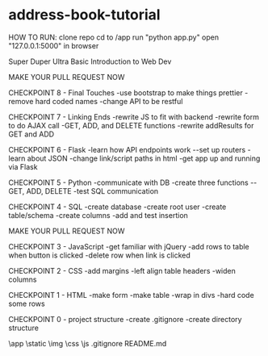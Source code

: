 address-book-tutorial
=====================

HOW TO RUN:
clone repo
cd to /app
run "python app.py"
open "127.0.0.1:5000" in browser

Super Duper Ultra Basic Introduction to Web Dev

MAKE YOUR PULL REQUEST NOW

CHECKPOINT 8 - Final Touches
-use bootstrap to make things prettier
-remove hard coded names
-change API to be restful

CHECKPOINT 7 - Linking Ends
-rewrite JS to fit with backend
-rewrite form to do AJAX call 
-GET, ADD, and DELETE functions
-rewrite addResults for GET and ADD

CHECKPOINT 6 - Flask
-learn how API endpoints work
--set up routers
-learn about JSON
-change link/script paths in html
-get app up and running via Flask

CHECKPOINT 5 - Python
-communicate with DB
-create three functions
--GET, ADD, DELETE
-test SQL communication

CHECKPOINT 4 - SQL
-create database
-create root user
-create table/schema
-create columns
-add and test insertion

MAKE YOUR PULL REQUEST NOW

CHECKPOINT 3 - JavaScript
-get familiar with jQuery
-add rows to table when button is clicked
-delete row when link is clicked

CHECKPOINT 2 - CSS
-add margins
-left align table headers
-widen columns

CHECKPOINT 1 - HTML
-make form
-make table
-wrap in divs
-hard code some rows

CHECKPOINT 0 - project structure
-create .gitignore
-create directory structure

\app
	\static
		\img
		\css
		\js
.gitignore
README.md